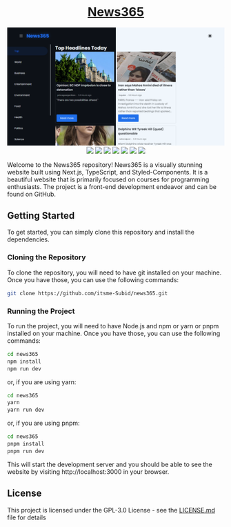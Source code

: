 <div align="center">

# [News365](https://news365-itsme-subid.vercel.app/)

![](https://raw.githubusercontent.com/itsme-Subid/news365/main/theme.png)
![](https://img.shields.io/github/license/itsme-Subid/news365?style=for-the-badge)
![](https://img.shields.io/github/languages/top/itsme-Subid/news365?style=for-the-badge)
![](https://img.shields.io/github/languages/count/itsme-Subid/news365?style=for-the-badge)
![](https://img.shields.io/github/languages/code-size/itsme-Subid/news365?style=for-the-badge)
![](https://img.shields.io/github/repo-size/itsme-Subid/news365?style=for-the-badge)
![](https://img.shields.io/github/last-commit/itsme-Subid/news365?style=for-the-badge)
![](https://img.shields.io/github/commit-activity/w/itsme-Subid/news365?style=for-the-badge)

</div>

Welcome to the News365 repository! News365 is a visually stunning website built using Next.js, TypeScript, and Styled-Components. It is a beautiful website that is primarily focused on courses for programming enthusiasts. The project is a front-end development endeavor and can be found on GitHub.

## Getting Started

To get started, you can simply clone this repository and install the dependencies.

### Cloning the Repository

To clone the repository, you will need to have git installed on your machine. Once you have those, you can use the following commands:

```bash
git clone https://github.com/itsme-Subid/news365.git
```

### Running the Project

To run the project, you will need to have Node.js and npm or yarn or pnpm installed on your machine. Once you have those, you can use the following commands:

```bash
cd news365
npm install
npm run dev
```

or, if you are using yarn:

```bash
cd news365
yarn
yarn run dev
```

or, if you are using pnpm:

```bash
cd news365
pnpm install
pnpm run dev
```

This will start the development server and you should be able to see the website by visiting http://localhost:3000 in your browser.

## License

This project is licensed under the GPL-3.0 License - see the [LICENSE.md](https://github.com/itsme-Subid/news365/blob/main/LICENSE) file for details
